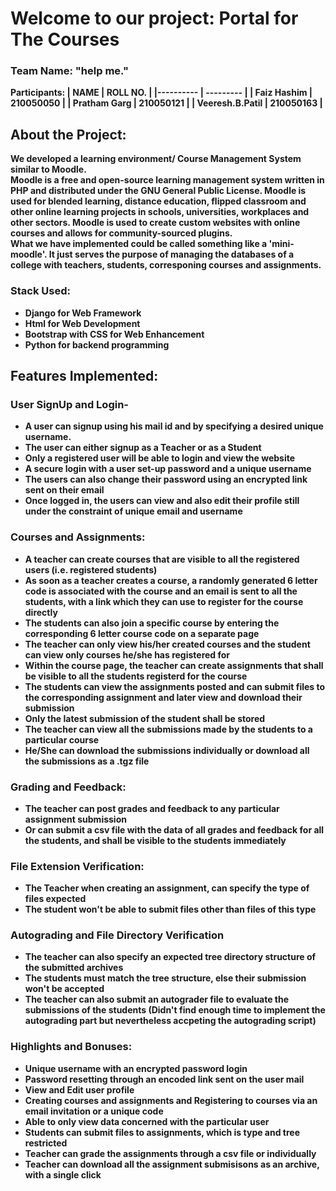 # Welcome to our project: Portal for The Courses

### <b>Team Name:<b/> "help me."<br/>
<b>Participants:<b/>
| NAME | ROLL NO. |
|---------- | --------- |
| Faiz Hashim | 210050050 |
| Pratham Garg | 210050121 |
| Veeresh.B.Patil | 210050163 |

## About the Project:
We developed a learning environment/ Course Management System similar to Moodle.<br/>
Moodle is a free and open-source learning management system written in PHP and distributed under the GNU General Public License. Moodle is used for blended learning, distance education, flipped classroom and other online learning projects in schools, universities, workplaces and other sectors. Moodle is used to create custom websites with online courses and allows for community-sourced plugins.<br/>
What we have implemented could be called something like a 'mini-moodle'. It just serves the purpose of managing the databases of a college with teachers, students, corresponing courses and assignments.

### Stack Used:
* Django for Web Framework
* Html for Web Development
* Bootstrap with CSS for Web Enhancement
* Python for backend programming

## Features Implemented:

### User SignUp and Login-
+ A user can signup using his mail id and by specifying a desired unique username.
+ The user can either signup as a Teacher or as a Student
+ Only a registered user will be able to login and view the website
+ A secure login with a user set-up password and a unique username
+ The users can also change their password using an encrypted link sent on their email
+ Once logged in, the users can view and also edit their profile still under the constraint of unique email and username

### Courses and Assignments:
+ A teacher can create courses that are visible to all the registered users (i.e. registered students)
+ As soon as a teacher creates a course, a randomly generated 6 letter code is associated with the course and an email is sent to all the students, with a link which they can use to register for the course directly
+ The students can also join a specific course by entering the corresponding 6 letter course code on a separate page
+ The teacher can only view his/her created courses and the student can view only courses he/she has registered for
+ Within the course page, the teacher can create assignments that shall be visible to all the students registerd for the course
+ The students can view the assignments posted and can submit files to the corresponding assignment and later view and download their submission
+ Only the latest submission of the student shall be stored
+ The teacher can view all the submissions made by the students to a particular course
+ He/She can download the submissions individually or download all the submissions as a .tgz file

### Grading and Feedback:
+ The teacher can post grades and feedback to any particular assignment submission
+ Or can submit a csv file with the data of all grades and feedback for all the students, and shall be visible to the students immediately

### File Extension Verification:
+ The Teacher when creating an assignment, can specify the type of files expected
+ The student won't be able to submit files other than files of this type

### Autograding and File Directory Verification
+ The teacher can also specify an expected tree directory structure of the submitted archives
+ The students must match the tree structure, else their submission won't be accepted
+ The teacher can also submit an autograder file to evaluate the submissions of the students (Didn't find enough time to implement the autograding part but nevertheless accpeting the autograding script)

### Highlights and Bonuses:
+ Unique username with an encrypted password login
+ Password resetting through an encoded link sent on the user mail
+ View and Edit user profile
+ Creating courses and assignments and Registering to courses via an email invitation or a unique code
+ Able to only view data concerned with the particular user
+ Students can submit files to assignments, which is type and tree restricted
+ Teacher can grade the assignments through a csv file or individually
+ Teacher can download all the assignment submisisons as an archive, with a single click

